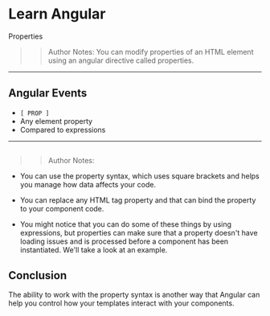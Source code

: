 <!-- .slide: data-state="title" -->
# Learn Angular
Properties

> > Author Notes:
You can modify properties of an HTML element using an angular directive called properties.

---

## Angular Events
- `[ PROP ]`
- Any element property
- Compared to expressions

---
##


> > Author Notes:

- You can use the property syntax, which uses square brackets and helps you manage how data affects your code.

- You can replace any HTML tag property and that can bind the property to your component code.

- You might notice that you can do some of these things by using expressions, but properties can make sure that a property doesn't have loading issues and is processed before a component has been instantiated. We'll take a look at an example.

## Conclusion
The ability to work with the property syntax is another way that Angular can help you control how your templates interact with your components.

